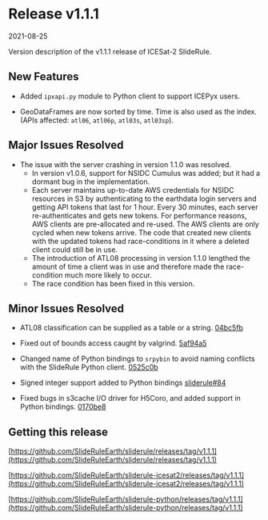 # Release v1.1.1

2021-08-25

Version description of the v1.1.1 release of ICESat-2 SlideRule.

## New Features

* Added `ipxapi.py` module to Python client to support ICEPyx users.

* GeoDataFrames are now sorted by time. Time is also used as the index. (APIs affected: `atl06`, `atl06p`, `atl03s`, `atl03sp`).

## Major Issues Resolved

* The issue with the server crashing in version 1.1.0 was resolved.
  - In version v1.0.6, support for NSIDC Cumulus was added; but it had a dormant bug in the implementation.
  - Each server maintains up-to-date AWS credentials for NSIDC resources in S3 by authenticating to the earthdata login servers and getting API tokens that last for 1 hour.  Every 30 minutes, each server re-authenticates and gets new tokens.  For performance reasons, AWS clients are pre-allocated and re-used.  The AWS clients are only cycled when new tokens arrive.  The code that created new clients with the updated tokens had race-conditions in it where a deleted client could still be in use.
  - The introduction of ATL08 processing in version 1.1.0 lengthed the amount of time a client was in use and therefore made the race-condition much more likely to occur.
  - The race condition has been fixed in this version.

## Minor Issues Resolved

* ATL08 classification can be supplied as a table or a string. [04bc5fb](https://github.com/SlideRuleEarth/sliderule-icesat2/commit/04bc5fbd8453517043156c04ba0d8fdaee011f48)

* Fixed out of bounds access caught by valgrind. [5af94a5](https://github.com/SlideRuleEarth/sliderule-icesat2/commit/5af94a5e6c8266bd05d9bffe2dedf265c278ca62)


* Changed name of Python bindings to `srpybin` to avoid naming conflicts with the SlideRule Python client. [0525c0b](https://github.com/SlideRuleEarth/sliderule/commit/0525c0b8ff32d761c6d8075c6fc16a66639cf80a)

* Signed integer support added to Python bindings [sliderule#84](https://github.com/SlideRuleEarth/sliderule/issues/84)

* Fixed bugs in s3cache I/O driver for H5Coro, and added support in Python bindings. [0170be8](https://github.com/SlideRuleEarth/sliderule/commit/0170be8e579bbde15a54a2e9b5b754b57657d90f)

## Getting this release

[https://github.com/SlideRuleEarth/sliderule/releases/tag/v1.1.1](https://github.com/SlideRuleEarth/sliderule/releases/tag/v1.1.1)

[https://github.com/SlideRuleEarth/sliderule-icesat2/releases/tag/v1.1.1](https://github.com/SlideRuleEarth/sliderule-icesat2/releases/tag/v1.1.1)

[https://github.com/SlideRuleEarth/sliderule-python/releases/tag/v1.1.1](https://github.com/SlideRuleEarth/sliderule-python/releases/tag/v1.1.1)

